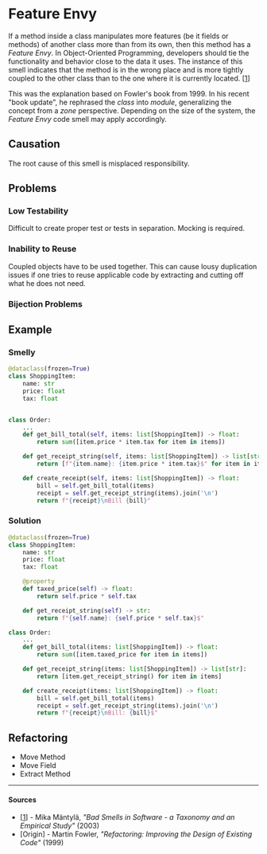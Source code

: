 # Feature Envy

If a method inside a class manipulates more features (be it fields or methods) of another class more than from its own, then this method has a _Feature Envy_. In Object-Oriented Programming, developers should tie the functionality and behavior close to the data it uses. The instance of this smell indicates that the method is in the wrong place and is more tightly coupled to the other class than to the one where it is currently located. [[1](#sources)]

This was the explanation based on Fowler's book from 1999. In his recent "book update", he rephrased the _class_ into _module_, generalizing the concept from a _zone_ perspective. Depending on the size of the system, the _Feature Envy_ code smell may apply accordingly.

## Causation

The root cause of this smell is misplaced responsibility.

## Problems

### **Low Testability**

Difficult to create proper test or tests in separation. Mocking is required.

### **Inability to Reuse**

Coupled objects have to be used together. This can cause lousy duplication issues if one tries to reuse applicable code by extracting and cutting off what he does not need.

### **Bijection Problems**

## Example



### Smelly

```py
@dataclass(frozen=True)
class ShoppingItem:
    name: str
    price: float
    tax: float


class Order:
    ...
    def get_bill_total(self, items: list[ShoppingItem]) -> float:
        return sum([item.price * item.tax for item in items])

    def get_receipt_string(self, items: list[ShoppingItem]) -> list[str]:
        return [f"{item.name}: {item.price * item.tax}$" for item in items]

    def create_receipt(self, items: list[ShoppingItem]) -> float:
        bill = self.get_bill_total(items)
        receipt = self.get_receipt_string(items).join('\n')
        return f"{receipt}\nBill {bill}"
```

### Solution

```py
@dataclass(frozen=True)
class ShoppingItem:
    name: str
    price: float
    tax: float

    @property
    def taxed_price(self) -> float:
        return self.price * self.tax

    def get_receipt_string(self) -> str:
        return f"{self.name}: {self.price * self.tax}$"

class Order:
    ...
    def get_bill_total(items: list[ShoppingItem]) -> float:
        return sum([item.taxed_price for item in items])

    def get_receipt_string(items: list[ShoppingItem]) -> list[str]:
        return [item.get_receipt_string() for item in items]

    def create_receipt(items: list[ShoppingItem]) -> float:
        bill = self.get_bill_total(items)
        receipt = self.get_receipt_string(items).join('\n')
        return f"{receipt}\nBill: {bill}$"
```



## Refactoring

- Move Method
- Move Field
- Extract Method

---

#### Sources

- [[1](#sources)] - Mika Mäntylä, _"Bad Smells in Software - a Taxonomy and an Empirical Study"_ (2003)
- [Origin] - Martin Fowler, _"Refactoring: Improving the Design of Existing Code"_ (1999)
